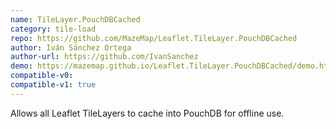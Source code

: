 ```yaml
---
name: TileLayer.PouchDBCached
category: tile-load
repo: https://github.com/MazeMap/Leaflet.TileLayer.PouchDBCached
author: Iván Sánchez Ortega
author-url: https://github.com/IvanSanchez
demo: https://mazemap.github.io/Leaflet.TileLayer.PouchDBCached/demo.html
compatible-v0:
compatible-v1: true
---
```


Allows all Leaflet TileLayers to cache into PouchDB for offline use.
